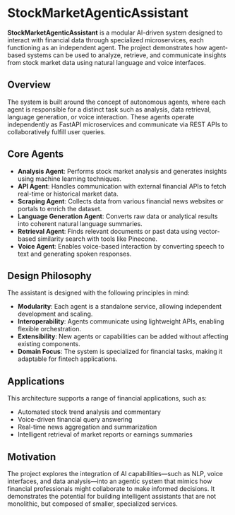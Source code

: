 # StockMarketAgenticAssistant

**StockMarketAgenticAssistant** is a modular AI-driven system designed to interact with financial data through specialized microservices, each functioning as an independent agent. The project demonstrates how agent-based systems can be used to analyze, retrieve, and communicate insights from stock market data using natural language and voice interfaces.

## Overview

The system is built around the concept of autonomous agents, where each agent is responsible for a distinct task such as analysis, data retrieval, language generation, or voice interaction. These agents operate independently as FastAPI microservices and communicate via REST APIs to collaboratively fulfill user queries.

## Core Agents

- **Analysis Agent**: Performs stock market analysis and generates insights using machine learning techniques.
- **API Agent**: Handles communication with external financial APIs to fetch real-time or historical market data.
- **Scraping Agent**: Collects data from various financial news websites or portals to enrich the dataset.
- **Language Generation Agent**: Converts raw data or analytical results into coherent natural language summaries.
- **Retrieval Agent**: Finds relevant documents or past data using vector-based similarity search with tools like Pinecone.
- **Voice Agent**: Enables voice-based interaction by converting speech to text and generating spoken responses.

## Design Philosophy

The assistant is designed with the following principles in mind:

- **Modularity**: Each agent is a standalone service, allowing independent development and scaling.
- **Interoperability**: Agents communicate using lightweight APIs, enabling flexible orchestration.
- **Extensibility**: New agents or capabilities can be added without affecting existing components.
- **Domain Focus**: The system is specialized for financial tasks, making it adaptable for fintech applications.

## Applications

This architecture supports a range of financial applications, such as:

- Automated stock trend analysis and commentary
- Voice-driven financial query answering
- Real-time news aggregation and summarization
- Intelligent retrieval of market reports or earnings summaries

## Motivation

The project explores the integration of AI capabilities—such as NLP, voice interfaces, and data analysis—into an agentic system that mimics how financial professionals might collaborate to make informed decisions. It demonstrates the potential for building intelligent assistants that are not monolithic, but composed of smaller, specialized services.
